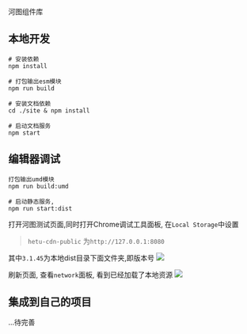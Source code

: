 河图组件库

## 本地开发
```
# 安装依赖
npm install

# 打包输出esm模块
npm run build

# 安装文档依赖
cd ./site & npm install

# 启动文档服务
npm start
```

## 编辑器调试
```
打包输出umd模块
npm run build:umd

# 启动静态服务, 
npm run start:dist 
```
打开河图测试页面,同时打开Chrome调试工具面板, 在`Local Storage`中设置
> `hetu-cdn-public` 为`http://127.0.0.1:8080` 

其中`3.1.45`为本地dist目录下面文件夹,即版本号
![](https://user-gold-cdn.xitu.io/2020/5/14/17212a023dc3f908?w=2190&h=378&f=png&s=75051)

刷新页面, 查看`network`面板, 看到已经加载了本地资源
![](https://user-gold-cdn.xitu.io/2020/5/14/17212a5ba3e0be89?w=2184&h=678&f=png&s=210751)

## 集成到自己的项目
...待完善
